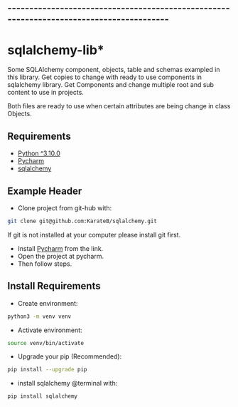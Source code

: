## ----------------------------------------------------------------------------------------
# sqlalchemy-lib* 
Some SQLAlchemy component, objects, table and schemas exampled
in this library. Get copies to change with ready to use 
components in sqlalchemy library. Get Components and change
multiple root and sub content to use in projects.

Both files are ready to use when certain attributes are being
change in class Objects.

## Requirements

* [Python ^3.10.0](https://www.python.org/ftp/python/3.10.0/Python-3.10.0.tgz)
* [Pycharm](https://www.jetbrains.com/pycharm)
* [sqlalchemy](https://pypi.org/project/SQLAlchemy)

## Example Header
* Clone project from git-hub with:

```bash
git clone git@github.com:KarateB/sqlalchemy.git
```
If git is not installed at your computer please install git first.
* Install [Pycharm](https://www.jetbrains.com/pycharm) from the link.
* Open the project at pycharm.
* Then follow steps.

## Install Requirements

* Create environment:

```bash
python3 -m venv venv
```

* Activate environment:

```bash
source venv/bin/activate 
```
* Upgrade your pip (Recommended):

```bash
pip install --upgrade pip 
```

* install sqlalchemy @terminal with:

```bash
pip install sqlalchemy
```
